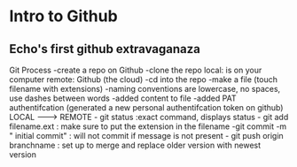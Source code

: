 # Intro to Github

## Echo's first github extravaganaza 


Git Process
    -create a repo on Github
    -clone the repo
        local: is on your computer
        remote: Github (the cloud)
    -cd into the repo
    -make a file (touch filename with extensions)
     -naming conventions are lowercase, no spaces, use dashes between words
     -added content to file
     -added PAT authentifcation (generated a new personal authentifcation token on github)
LOCAL ---> REMOTE
    - git status  :exact command, displays status
    - git add filename.ext : make sure to put the extension in the filename
    -git commit -m " initial commit" : will not commit if message is not present
    - git push origin branchname : set up to merge and replace older version with newest version 

<!-- "can i add two files on the same line in the terminal to push? -->
<!-- YUUUP -->